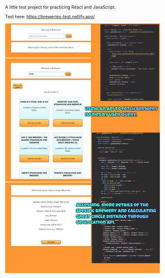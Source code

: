 A little test project for practicing React and JavaScript.

Test here: https://breweries-test.netlify.app/

![Pic](https://raw.githubusercontent.com/emilje/Breweries/main/appOverview.png)
